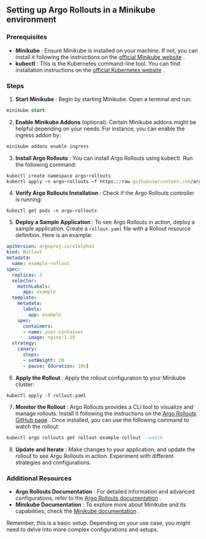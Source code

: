 
## Setting up Argo Rollouts in a Minikube environment

### Prerequisites 
- **Minikube** : Ensure Minikube is installed on your machine. If not, you can install it following the instructions on the [official Minikube website]() . 
- **kubectl** : This is the Kubernetes command-line tool. You can find installation instructions on the [official Kubernetes website]() .
### Steps 
1. **Start Minikube** :
Begin by starting Minikube. Open a terminal and run:

```sql
minikube start
``` 
2. **Enable Minikube Addons**  (optional):
Certain Minikube addons might be helpful depending on your needs. For instance, you can enable the ingress addon by:

```bash
minikube addons enable ingress
``` 
3. **Install Argo Rollouts** :
You can install Argo Rollouts using kubectl. Run the following command:

```ruby
kubectl create namespace argo-rollouts
kubectl apply -n argo-rollouts -f https://raw.githubusercontent.com/argoproj/argo-rollouts/stable/manifests/install.yaml
``` 
4. **Verify Argo Rollouts Installation** :
Check if the Argo Rollouts controller is running:

```arduino
kubectl get pods -n argo-rollouts
``` 
5. **Deploy a Sample Application** :
To see Argo Rollouts in action, deploy a sample application. Create a `rollout.yaml` file with a Rollout resource definition. Here is an example:

```yaml
apiVersion: argoproj.io/v1alpha1
kind: Rollout
metadata:
  name: example-rollout
spec:
  replicas: 3
  selector:
    matchLabels:
      app: example
  template:
    metadata:
      labels:
        app: example
    spec:
      containers:
      - name: your-container
        image: nginx:1.19
  strategy:
    canary:
      steps:
      - setWeight: 20
      - pause: {duration: 10s}
``` 
6. **Apply the Rollout** :
Apply the rollout configuration to your Minikube cluster:

```Copy code
kubectl apply -f rollout.yaml
``` 
7. **Monitor the Rollout** :
Argo Rollouts provides a CLI tool to visualize and manage rollouts. Install it following the instructions on the [Argo Rollouts GitHub page]() . Once installed, you can use the following command to watch the rollout:

```sql
kubectl argo rollouts get rollout example-rollout --watch
``` 
8. **Update and Iterate** :
Make changes to your application, and update the rollout to see Argo Rollouts in action. Experiment with different strategies and configurations.
### Additional Resources 
- **Argo Rollouts Documentation** : For detailed information and advanced configurations, refer to the [Argo Rollouts documentation]() . 
- **Minikube Documentation** : To explore more about Minikube and its capabilities, check the [Minikube documentation]() .

Remember, this is a basic setup. Depending on your use case, you might need to delve into more complex configurations and setups.
